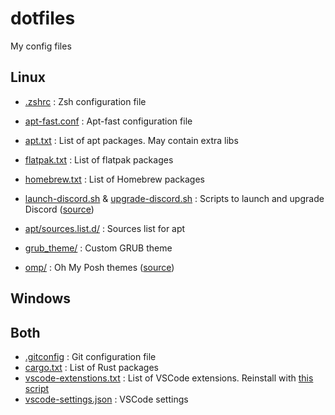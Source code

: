# dotfiles
My config files

## Linux

- [.zshrc](.zshrc) : Zsh configuration file
- [apt-fast.conf](apt-fast.conf) : Apt-fast configuration file
- [apt.txt](apt.txt) : List of apt packages. May contain extra libs
- [flatpak.txt](flatpak.txt) : List of flatpak packages
- [homebrew.txt](homebrew.txt) : List of Homebrew packages
- [launch-discord.sh](launch-discord.sh) & [upgrade-discord.sh](upgrade-discord.sh) : Scripts to launch and upgrade Discord ([source](https://gist.github.com/EDM115/5b6918c4433de7038588c78d602f7de5))
  
  
- [apt/sources.list.d/](apt/sources.list.d/) : Sources list for apt
- [grub_theme/](grub_theme/) : Custom GRUB theme
- [omp/](omp/) : Oh My Posh themes ([source](https://github.com/EDM115/EDM115-ohmyposh-theme))

## Windows

## Both

- [.gitconfig](.gitconfig) : Git configuration file
- [cargo.txt](cargo.txt) : List of Rust packages
- [vscode-extenstions.txt](vscode-extenstions.txt) : List of VSCode extensions. Reinstall with [this script](https://gist.github.com/EDM115/7f90913892cf5dd0e5141316ea37b261)
- [vscode-settings.json](vscode-settings.json) : VSCode settings
